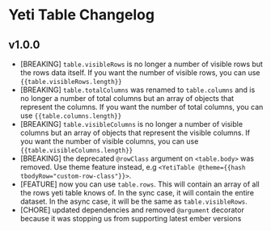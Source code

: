 # Yeti Table Changelog

## v1.0.0

- [BREAKING] `table.visibleRows` is no longer a number of visible rows but the rows data itself. If you want the number of visible rows, you can use `{{table.visibleRows.length}}`
- [BREAKING] `table.totalColumns` was renamed to `table.columns` and is no longer a number of total columns but an array of objects that represent the columns. If you want the number of total columns, you can use `{{table.columns.length}}`
- [BREAKING] `table.visibleColumns` is no longer a number of visible columns but an array of objects that represent the visible columns. If you want the number of visible columns, you can use `{{table.visibleColumns.length}}`
- [BREAKING] the deprecated `@rowClass` argument on `<table.body>` was removed. Use theme feature instead, e.g `<YetiTable @theme={{hash tbodyRow="custom-row-class"}}>`.
- [FEATURE] now you can use `table.rows`. This will contain an array of all the rows yeti table knows of. In the sync case, it will contain the entire dataset. In the async case, it will be the same as `table.visibleRows`.
- [CHORE] updated dependencies and removed `@argument` decorator because it was stopping us from supporting latest ember versions
